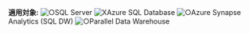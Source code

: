 <Token>**適用対象:** ![○](media/yes.png)SQL Server ![X](media/no.png)Azure SQL Database ![○](media/yes.png)Azure Synapse Analytics (SQL DW) ![○](media/yes.png)Parallel Data Warehouse </Token>


